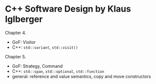 # C++ Software Design by Klaus Iglberger

Chapter 4.

- GoF: Visitor
- C++: `std::variant`, `std::visit()`

Chapter 5.

- GoF: Strategy, Command
- C++: `std::span`, `std::optional`, `std::function`
- general: reference and value semantics, copy and move constructors
